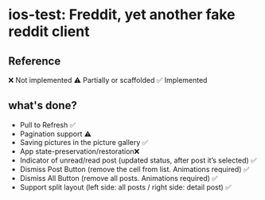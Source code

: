 # ios-test: Freddit, yet another fake reddit client

## Reference
❌ Not implemented
⚠️ Partially or scaffolded
✅ Implemented


## what's done?
- Pull to Refresh ✅
- Pagination support ⚠️
- Saving pictures in the picture gallery ✅
- App state-preservation/restoration❌
- Indicator of unread/read post (updated status, after post it’s selected) ✅
- Dismiss Post Button (remove the cell from list. Animations required) ✅
- Dismiss All Button (remove all posts. Animations required) ✅
- Support split layout (left side: all posts / right side: detail post) ✅
